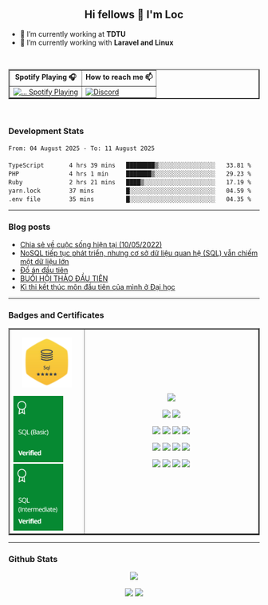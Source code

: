 <h2 align="center">Hi fellows 👋 I'm Loc</h2>

- 🔭 I’m currently working at **TDTU**
- 🌱 I’m currently working with **Laravel and Linux**
<br>
<table border="2px solid white" align="center">
  <tr>
    <th>Spotify Playing 🎧</th>
    <th>How to reach me 📫</th>
  </tr>
  
  <tr>
    <td>
      <a href="https://open.spotify.com/user/jo3t0sjswxmpet9c67mq6qph3">
        <img src="https://spotify-readme-git-master-maoleng.vercel.app/api/spotify-playing" alt="... Spotify Playing"   />
      </a>
    </td>
    <td>
      <a href = "https://discordapp.com/users/517725152327499806">
        <img align="" src="https://lanyard.cnrad.dev/api/517725152327499806" alt="Discord" align="right" width="95%"/>
      </a>
    </td>
  </tr>
</table>


<br>

### Development Stats
<!--START_SECTION:waka-->

```txt
From: 04 August 2025 - To: 11 August 2025

TypeScript       4 hrs 39 mins   ████████▒░░░░░░░░░░░░░░░░   33.81 %
PHP              4 hrs 1 min     ███████▒░░░░░░░░░░░░░░░░░   29.23 %
Ruby             2 hrs 21 mins   ████▒░░░░░░░░░░░░░░░░░░░░   17.19 %
yarn.lock        37 mins         █░░░░░░░░░░░░░░░░░░░░░░░░   04.59 %
.env file        35 mins         █░░░░░░░░░░░░░░░░░░░░░░░░   04.35 %
```

<!--END_SECTION:waka-->

---
### Blog posts
<!-- BLOG-POST-LIST:START -->
- [Chia sẻ về cuộc sống hiện tại &lpar;10/05/2022&rpar;](https://maolengbhl.blogspot.com/2022/05/chia-se-ve-cuoc-song-hien-tai-10052022.html)
- [NoSQL tiếp tục phát triển, nhưng cơ sở dữ liệu quan hệ &lpar;SQL&rpar; vẫn chiếm một dữ liệu lớn](https://maolengbhl.blogspot.com/2022/03/nosql-tiep-tuc-phat-trien-nhung-co-so.html)
- [Đồ án đầu tiên](https://maolengbhl.blogspot.com/2022/03/o-au-tien.html)
- [BUỔI HỘI THẢO ĐẦU TIÊN](https://maolengbhl.blogspot.com/2022/01/buoi-hoi-thao-au-tien.html)
- [Kì thi kết thúc môn đầu tiên của mình ở Đại học](https://maolengbhl.blogspot.com/2022/01/ki-thi-ket-thuc-mon-au-tien-cua-minh-o.html)
<!-- BLOG-POST-LIST:END -->

---
### Badges and Certificates
<table border="2px solid white" align="center">
<td width="30%">
<p align="center">
<a href="https://www.hackerrank.com/maoleng">
<img src="https://github.com/maoleng/media/blob/huuloc/maoleng/badge_sql.png?raw=true" width="100px">
</a>
</p>
<a href="https://www.hackerrank.com/certificates/92a70aea55ca">
<img src="https://github.com/maoleng/media/blob/huuloc/maoleng/sql_basic.png?raw=true" width="100px">
</a>
<a href="https://www.hackerrank.com/certificates/60e7b2754324">
<img src="https://github.com/maoleng/media/blob/huuloc/maoleng/sql_intermediate.png?raw=true" width="100px">
</a>
</td>
<td width="70%">
<p align="center">
<img src="https://wakatime.com/badge/user/f88bc81e-1487-40a4-abd6-8b8ee1b701fb.svg">
</p>
<p align="center">
<img src="https://img.shields.io/badge/Laravel-FF2D20?style=for-the-badge&logo=laravel&logoColor=white">
<img src="https://img.shields.io/badge/PHP-777BB4?style=for-the-badge&logo=php&logoColor=white">
</p>

<p align="center">
<img src="https://img.shields.io/badge/MySQL-00000F?style=for-the-badge&logo=mysql&logoColor=white">
<img src="https://img.shields.io/badge/MongoDB-4EA94B?style=for-the-badge&logo=mongodb&logoColor=white">
<img src="https://img.shields.io/badge/SQLite-07405E?style=for-the-badge&logo=sqlite&logoColor=white">
<img src="https://img.shields.io/badge/Microsoft_SQL_Server-CC2927?style=for-the-badge&logo=microsoft-sql-server&logoColor=white">
</p>

<p align="center">
<img src="https://img.shields.io/badge/HTML-239120?style=for-the-badge&logo=html5&logoColor=white">
<img src="https://img.shields.io/badge/CSS-239120?&style=for-the-badge&logo=css3&logoColor=white">
<img src="https://img.shields.io/badge/JavaScript-F7DF1E?style=for-the-badge&logo=javascript&logoColor=black">
<img src="https://img.shields.io/badge/jQuery-0769AD?style=for-the-badge&logo=jquery&logoColor=white">
</p>

<p align="center">
<img src="https://img.shields.io/badge/GIT-E44C30?style=for-the-badge&logo=git&logoColor=white">
<img src="https://img.shields.io/badge/Markdown-000000?style=for-the-badge&logo=markdown&logoColor=white">
<img src="https://img.shields.io/badge/Linux-FCC624?style=for-the-badge&logo=linux&logoColor=black">
<img src="https://img.shields.io/badge/Ubuntu-E95420?style=for-the-badge&logo=ubuntu&logoColor=white">
</p>
</td>
</table>

---
### Github Stats
<p align="center">
<img src="https://komarev.com/ghpvc/?username=maoleng&style=for-the-badge">
</p>
<p align = "center">
  <img src = "https://github-readme-stats.vercel.app/api?username=maoleng&theme=radical&line_height=27">
  <img src = "https://github-readme-stats.vercel.app/api/top-langs/?username=maoleng&count_private=true&theme=radical&langs_count=3&hide=javascript,css,html">
</p>

